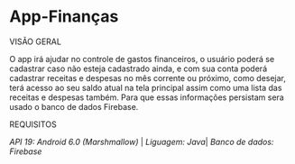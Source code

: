 # App-Finanças

VISÃO GERAL

O app irá ajudar no controle de gastos financeiros, o usuário poderá se cadastrar caso não esteja cadastrado ainda, e com sua conta poderá cadastrar receitas e despesas no mês corrente ou próximo, como desejar, terá acesso ao seu saldo atual na tela principal  assim como uma lista das receitas e despesas também. Para que essas informações persistam sera usado o banco de dados Firebase.

REQUISITOS

  *API 19: Android 6.0 (Marshmallow)* |
  *Liguagem: Java*|
  *Banco de dados: Firebase* 
  
 
  
 
  
